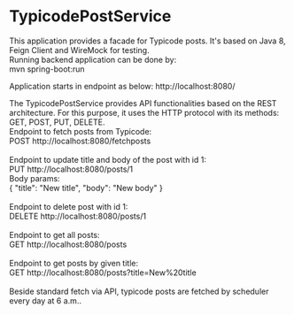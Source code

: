 # TypicodePostService
This application provides a facade for Typicode posts. <be/> It's based on Java 8, Feign Client and WireMock for testing.<br/> Running backend application can be done by:<br/>
mvn spring-boot:run

Application starts in endpoint as below:
http://localhost:8080/

The TypicodePostService provides API functionalities based on the REST architecture. For this purpose, it uses the HTTP protocol with its methods: GET, POST, PUT, DELETE. <br/>
Endpoint to fetch posts from Typicode: <br/>
POST http://localhost:8080/fetchposts  <br/>
<br/>
Endpoint to update title and body of the post with id 1: <br/>
PUT http://localhost:8080/posts/1  <br/>
      Body params: <br/>
        { 
            "title": "New title",
            "body": "New body"
        } <br/>
        <br/>
Endpoint to delete post with id 1: <br/>
DELETE http://localhost:8080/posts/1  <br/>
<br/>
Endpoint to get all posts: <br/>
GET http://localhost:8080/posts  <br/>
<br/>
Endpoint to get posts by given title: <br/>
GET http://localhost:8080/posts?title=New%20title <br/>
<br/> Beside standard fetch via API, typicode posts are fetched by scheduler every day at 6 a.m..  
